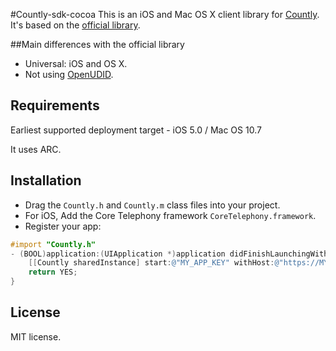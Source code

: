 #Countly-sdk-cocoa
This is an iOS and Mac OS X client library for [Countly](http://count.ly). It's based on the [official library](https://github.com/Countly/countly-sdk-ios).


##Main differences with the official library

- Universal: iOS and OS X.
- Not using [OpenUDID](https://github.com/ylechelle/OpenUDID).

## Requirements

Earliest supported deployment target - iOS 5.0 / Mac OS 10.7

It uses ARC.

## Installation

* Drag the `Countly.h` and `Countly.m` class files into your project. 
* For iOS, Add the Core Telephony framework `CoreTelephony.framework`.
* Register your app:

``` objective-c
#import "Countly.h"
- (BOOL)application:(UIApplication *)application didFinishLaunchingWithOptions:(NSDictionary *)launchOptions {
    [[Countly sharedInstance] start:@"MY_APP_KEY" withHost:@"https://MY-SERVER.com"];
    return YES;
}
```

## License

MIT license.






